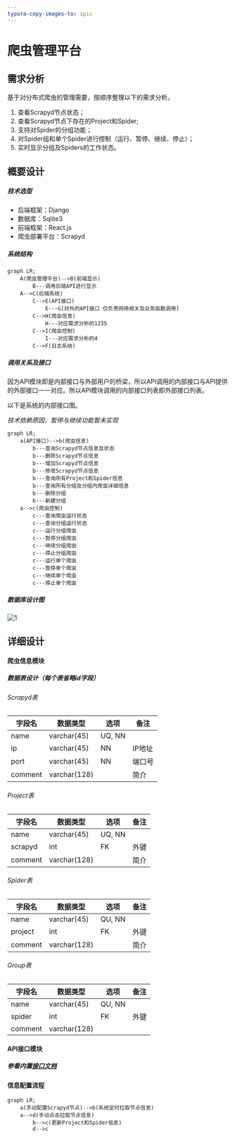 ```yaml
---
typora-copy-images-to: ipic
---
```


# 爬虫管理平台

## 需求分析

基于对分布式爬虫的管理需要，按顺序整理以下的需求分析。

1. 查看Scrapyd节点状态；
2. 查看Scrapyd节点下存在的Project和Spider;
3. 支持对Spider的分组功能；
4. 对Spider组和单个Spider进行控制（运行、暂停、继续、停止）；
5. 实时显示分组及Spiders的工作状态。

## 概要设计

##### 技术选型

* 后端框架：Django
* 数据库：Sqlite3
* 前端框架：React.js
* 爬虫部署平台：Scrapyd

##### 系统结构

```mermaid
graph LR;
    A(爬虫管理平台)-->B(前端显示)
    	B---调用后端API进行显示
    A-->C(后端系统)
    	C-->E(API接口)
    		E---G[对外的API接口 仅负责网络相关及业务函数调用]
    	C-->H(爬虫信息)
    		H---对应需求分析的1235
    	C-->I(爬虫控制)
    		I---对应需求分析的4
    	C-->F(日志系统)
```

##### 调用关系及接口

因为API模块即是内部接口与外部用户的桥梁，所以API调用的内部接口与API提供的外部接口一一对应。所以API模块调用的内部接口列表即外部接口列表。

以下是系统的内部接口图。

*技术依赖原因，暂停与继续功能暂未实现*

```mermaid
graph LR;
	a(API接口)-->b(爬虫信息)
		b---查询Scrapyd节点信息及状态
		b---删除Scrapyd节点信息
		b---增加Scrapyd节点信息
		b---修改Scrapyd节点信息
		b---查询所有Project和Spider信息
		b---查询所有分组及分组内爬虫详细信息
		b---删除分组
		b---新建分组
	a-->c(爬虫控制)
		c---查询爬虫运行状态
		c---查询分组运行状态
		c---运行分组爬虫
		c---暂停分组爬虫
		c---继续分组爬虫
		c---停止分组爬虫
		c---运行单个爬虫
		c---暂停单个爬虫
		c---继续单个爬虫
		c---停止单个爬虫
```

##### 数据库设计图

![1](https://ws4.sinaimg.cn/large/006tNc79gy1fizisuo7f2j30hy05w0u6.jpg)

## 详细设计

#### 爬虫信息模块

##### 数据表设计（每个表省略id字段）

###### Scrapyd表

| 字段名     | 数据类型         | 选项     | 备注   |
| ------- | ------------ | ------ | ---- |
| name    | varchar(45)  | UQ, NN |      |
| ip      | varchar(45)  | NN     | IP地址 |
| port    | varchar(45)  | NN     | 端口号  |
| comment | varchar(128) |        | 简介   |

###### Project表

| 字段名     | 数据类型         | 选项     | 备注   |
| ------- | ------------ | ------ | ---- |
| name    | varchar(45)  | UQ, NN |      |
| scrapyd | int          | FK     | 外键   |
| comment | varchar(128) |        | 简介   |

###### Spider表

| 字段名     | 数据类型         | 选项     | 备注   |
| ------- | ------------ | ------ | ---- |
| name    | varchar(45)  | QU, NN |      |
| project | int          | FK     | 外键   |
| comment | varchar(128) |        | 简介   |

###### Group表

| 字段名     | 数据类型         | 选项     | 备注   |
| ------- | ------------ | ------ | ---- |
| name    | varchar(45)  | QU, NN |      |
| spider  | int          | FK     | 外键   |
| comment | varchar(128) |        |      |



#### API接口模块

##### 参看内置[接口文档](http://127.0.0.1:8008/rest-api/)



#### 信息配置流程

```mermaid
graph LR;
	a(手动配置Scrapyd节点)-->b(系统定时拉取节点信息)
	a-->d(手动点击拉取节点信息)
		b-->c(更新Project和Spider信息)
		d-->c
```



